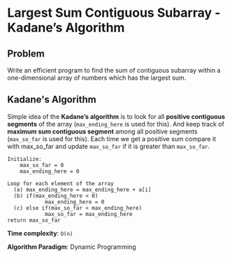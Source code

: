 # Largest Sum Contiguous Subarray - Kadane’s Algorithm

## Problem
Write an efficient program to find the sum of contiguous subarray within a one-dimensional array of numbers which has the largest sum.

## Kadane's Algorithm
Simple idea of the **Kadane’s algorithm** is to look for all **positive contiguous segments** of the array (`max_ending_here` is used for this). And keep track of **maximum sum contiguous segment** among all positive segments (`max_so_far` is used for this). Each time we get a positive sum compare it with max_so_far and update `max_so_far` if it is greater than `max_so_far`.

```
Initialize:
    max_so_far = 0
    max_ending_here = 0

Loop for each element of the array
  (a) max_ending_here = max_ending_here + a[i]
  (b) if(max_ending_here < 0)
            max_ending_here = 0
  (c) else if(max_so_far < max_ending_here)
            max_so_far = max_ending_here
return max_so_far
```

**Time complexity**: `O(n)`

**Algorithm Paradigm**: Dynamic Programming
